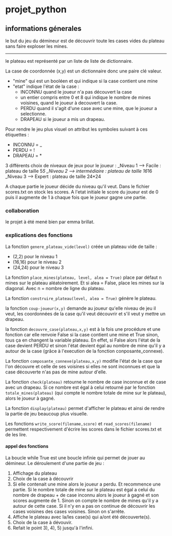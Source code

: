 # projet_python
## informations génerales
le but du jeu du démineur est de découvrir toute les cases vides du plateau sans faire exploser les mines.
***
le plateau est représenté par un liste de liste de dictionnaire.

La case de coordonnée (x,y) est un dictionnaire donc une paire clé valeur.
  - "mine" qui est un booléen et qui indique si la case contient une mine 
  - "etat" indique l'état de la case :
      - INCONNU quand le joueur n'a pas découvert la case
      - un entier compris entre 0 et 8 qui indique le nombre de mines voisines, quand le joueur à decouvert la case.
      - PERDU quand il s'agit d'une case avec une mine, que le joueur a selectionne.
      - DRAPEAU si le joueur a mis un drapeau.

Pour rendre le jeu plus visuel on attribut les symboles suivant à ces étiquettes :  

- INCONNU = _
- PERDU = !
- DRAPEAU = *

3 différents choix de niveaux de jeux pour le joueur : 
_Niveau 1 --> Facile : plateau de taille 5*5
_Niveau 2 --> intermédiaire : plateau de taille 16*16
_Niveau 3 --> Expert : plateau de taille 24*24 

A chaque partie le joueur décide du niveau qu'il veut.
Dans le fichier scores.txt on stock les scores. A l'etat initiale le score du joueur est de 0 puis il augmente de 1 à chaque fois que le joueur gagne une partie.

### collaboration
le projet à été mené bien par emma brillat.

### explications des fonctions
La fonction `genere_plateau_vide(level)` créée un plateau vide de taille : 
- (2,2) pour le niveau 1
- (16,16) pour le niveau 2
- (24,24) pour le niveau 3

La fonction `place_mines(plateau, level, alea = True)` place par défaut n mines sur le plateau aléatoirement. Et si alea = False, place les mines sur la diagonal. Avec n = nombre de ligne du plateau.

La fonction `construire_plateau(level, alea = True)` génère le plateau.

la fonction `coup-joueur(x,y)` demande au joueur qu'elle niveau de jeu il veut, les coordonnées de la case qu'il veut découvrir et s'il veut y mettre un drapeau.

la fonction `decouvre_case(plateau,x,y)` est à la fois une procédure et une fonction car elle renvoie False si la case contient une mine et True sinon, tous ça en changent la variable plateau. En effet, si False alors l'état de la case devient PERDU et sinon l'état devient égal au nombre de mine qu'il y a autour de la case (grâce à l'execution de la fonction conposante_connexe).

La fonction `composante_connexe(plateau,x,y)` modifie l'état de la case que l'on découvre et celle de ses voisines si elles ne sont inconnues et que la case découverte n'as pas de mine autour d'elle.

La fonction `check(plateau)` retourne le nombre de case inconnue et de case avec un drapeau. Si ce nombre est égal à celui retourné par le fonction `totale_mines(plateau)` (qui compte le nombre totale de mine sur le plateau), alors le joueur à gagné. 

La fonction `display(plateau)` permet d'afficher le plateau et ainsi de rendre la partie de jeu beaucoup plus visuelle.

Les fonctions `write_score(filename,score)` et `read_scores(filename)` permettent respectivement d'écrire les scores dans le fichier scores.txt et de les lire.

#### appel des fonctions

La boucle while True est une boucle infinie qui permet de jouer au démineur.
Le déroulement d'une partie de jeu : 
1) Affichage du plateau 
2) Choix de la case à découvrir
3) Si elle contenait une mine alors le joueur a perdu. Et        recommence une partie.
    Si le nombre totale de mine sur le plateau est égal a celui du nombre de drapeau + de case inconnu alors le joueur à gagné et son scores augmente de 1.
   Sinon on compte le nombre de mines qu'il y a autour de cette case.
        Si il n'y en a pas on continue de découvrir les cases voisines des cases voisines.
        Sinon on s'arrête.
4) Affiche le plateau avec la/les case(s) qui a/ont été découverte(s).
5) Choix de la case à dévouvir.
6) Refait le point 3), 4), 5) jusqu'à l'infini.


